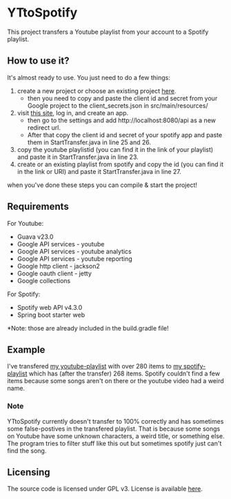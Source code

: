 # YTtoSpotify
This project transfers a Youtube playlist from your account to a Spotify playlist.

## How to use it?
It's almost ready to use. You just need to do a few things:
1. create a new project or choose an existing project [here](https://console.developers.google.com/project/_/apiui/credential).
    * then you need to copy and paste the client id and secret 
      from your Google project to the client_secrets.json in src/main/resources/
2. visit [this site](https://developer.spotify.com/dashboard/applications), log in, and create an app.
    * then go to the settings and add http://localhost:8080/api as a new redirect url.
    * After that copy the client id and secret of your spotify app and paste them in StartTransfer.java in line 25 and 26.
3. copy the youtube playlistid (you can find it in the link of your playlist) and paste it in StartTransfer.java in line 23.
4. create or an existing playlist from spotify and copy the id (you can find it in the link or URI) and paste it StartTransfer.java in line 27.

when you've done these steps you can compile & start the project!

## Requirements
For Youtube:
* Guava v23.0
* Google API services - youtube
* Google API services - youtube analytics
* Google API services - youtube reporting
* Google http client  - jackson2
* Google oauth client - jetty
* Google collections

For Spotify:
* Spotify web API v4.3.0
* Spring boot starter web

*Note: those are already included in the build.gradle file! 

## Example
I've transfered [my youtube-playlist](https://www.youtube.com/playlist?list=PLaJMPdUYqLLws7HlLN9SgELyv0xkm-NMa) with over 280 items to [my spotify-playlist](https://open.spotify.com/playlist/0ihLi9e9oDKTjmgEb6mHfL?si=RDhiNiwlTLmajgZkJD_gOw) which has (after the transfer) 268 items. Spotify couldn't find a few items because some songs aren't on there or the youtube video had a weird name.

### Note
YTtoSpotify currently doesn't transfer to 100% correctly and has sometimes some false-postives in the transfered playlist. That is because some songs on Youtube have some unknown characters, a weird title, or something else. The program tries to filter stuff like this out but sometimes spotify just can't find the song. 


## Licensing
The source code is licensed under GPL v3. License is available [here](https://github.com/Mitjaaa/YTtoSpotify/blob/master/LICENSE).

